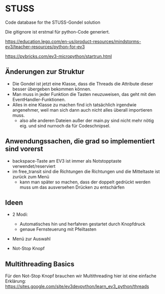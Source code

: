 # STUSS
Code database for the STUSS-Gondel solution

Die gitignore ist erstmal für python-Code generiert.

https://education.lego.com/en-us/product-resources/mindstorms-ev3/teacher-resources/python-for-ev3

https://pybricks.com/ev3-micropython/startrun.html

## Änderungen zur Struktur
- Die Gondel ist jetzt eine Klasse, dass die Threads die Attribute dieser besser übergeben bekommen können.
- Man muss in jeder Funktion die Tasten neuzuweisen, das geht mit den EventHandler-Funktionen.
- Alles in eine Klasse zu machen find ich tatsächlich irgendwie angenehmer, weil man sich dann auch nicht alles überall importieren muss.
    - also alle anderen Dateien außer der main.py sind nicht mehr nötig eig. und sind nurnoch da für Codeschnipsel.

## Anwendungssachen, die grad so implementiert sind vorerst
- backspace-Taste am EV3 ist immer als Notstopptaste verwendet/reserviert
- im free_transit sind die Richtungen die Richtungen und die Mitteltaste ist zurück zum Menü
    - kann man später so machen, dass der doppelt gedrückt werden muss um das ausversehen Drücken zu entschärfen


## Ideen
- 2 Modi:
    - Automatisches hin und herfahren gestartet durch Knopfdruck
    - genaue Fernsteuerung mit Pfeiltasten

- Menü zur Auswahl
- Not-Stop Knopf

## Multithreading Basics
Für den Not-Stop Knopf brauchen wir Multithreading hier ist eine einfache Erklärung:
https://sites.google.com/site/ev3devpython/learn_ev3_python/threads